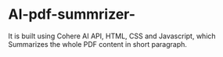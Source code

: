 # AI-pdf-summrizer-
It is built using Cohere AI API, HTML, CSS and Javascript, which Summarizes the whole PDF content in short paragraph. 
